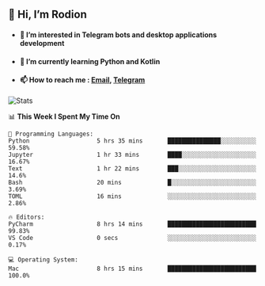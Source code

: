 ## 👋 Hi, I’m Rodion
- #### 👀 I’m interested in Telegram bots and desktop applications development
- #### 🌱 I’m currently learning Python and Kotlin
- #### 📫 How to reach me : [Email](mailto:me@lavn.ml), [Telegram](https://t.me/fast_geek)

![Stats](https://github-readme-stats.vercel.app/api?username=rodion-gudz&show_icons=true&theme=github_dark&hide_border=true&hide=issues&count_private=true&layout=compact)


<!--START_SECTION:waka-->
📊 **This Week I Spent My Time On** 

```text
💬 Programming Languages: 
Python                   5 hrs 35 mins       ███████████████░░░░░░░░░░   59.58% 
Jupyter                  1 hr 33 mins        ████░░░░░░░░░░░░░░░░░░░░░   16.67% 
Text                     1 hr 22 mins        ███░░░░░░░░░░░░░░░░░░░░░░   14.6% 
Bash                     20 mins             █░░░░░░░░░░░░░░░░░░░░░░░░   3.69% 
TOML                     16 mins             ░░░░░░░░░░░░░░░░░░░░░░░░░   2.86%

🔥 Editors: 
PyCharm                  8 hrs 14 mins       █████████████████████████   99.83% 
VS Code                  0 secs              ░░░░░░░░░░░░░░░░░░░░░░░░░   0.17%

💻 Operating System: 
Mac                      8 hrs 15 mins       █████████████████████████   100.0%

```


<!--END_SECTION:waka-->
